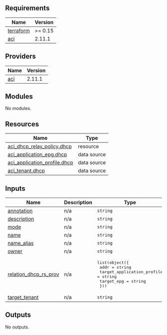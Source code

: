 ## Requirements

| Name | Version |
|------|---------|
| <a name="requirement_terraform"></a> [terraform](#requirement\_terraform) | >= 0.15 |
| <a name="requirement_aci"></a> [aci](#requirement\_aci) | 2.11.1 |

## Providers

| Name | Version |
|------|---------|
| <a name="provider_aci"></a> [aci](#provider\_aci) | 2.11.1 |

## Modules

No modules.

## Resources

| Name | Type |
|------|------|
| [aci_dhcp_relay_policy.dhcp](https://registry.terraform.io/providers/ciscodevnet/aci/2.11.1/docs/resources/dhcp_relay_policy) | resource |
| [aci_application_epg.dhcp](https://registry.terraform.io/providers/ciscodevnet/aci/2.11.1/docs/data-sources/application_epg) | data source |
| [aci_application_profile.dhcp](https://registry.terraform.io/providers/ciscodevnet/aci/2.11.1/docs/data-sources/application_profile) | data source |
| [aci_tenant.dhcp](https://registry.terraform.io/providers/ciscodevnet/aci/2.11.1/docs/data-sources/tenant) | data source |

## Inputs

| Name | Description | Type | Default | Required |
|------|-------------|------|---------|:--------:|
| <a name="input_annotation"></a> [annotation](#input\_annotation) | n/a | `string` | n/a | yes |
| <a name="input_description"></a> [description](#input\_description) | n/a | `string` | n/a | yes |
| <a name="input_mode"></a> [mode](#input\_mode) | n/a | `string` | n/a | yes |
| <a name="input_name"></a> [name](#input\_name) | n/a | `string` | n/a | yes |
| <a name="input_name_alias"></a> [name\_alias](#input\_name\_alias) | n/a | `string` | n/a | yes |
| <a name="input_owner"></a> [owner](#input\_owner) | n/a | `string` | n/a | yes |
| <a name="input_relation_dhcp_rs_prov"></a> [relation\_dhcp\_rs\_prov](#input\_relation\_dhcp\_rs\_prov) | n/a | <pre>list(object({<br>    addr                       = string<br>    target_application_profile = string<br>    target_epg                 = string<br>  }))</pre> | n/a | yes |
| <a name="input_target_tenant"></a> [target\_tenant](#input\_target\_tenant) | n/a | `string` | n/a | yes |

## Outputs

No outputs.
